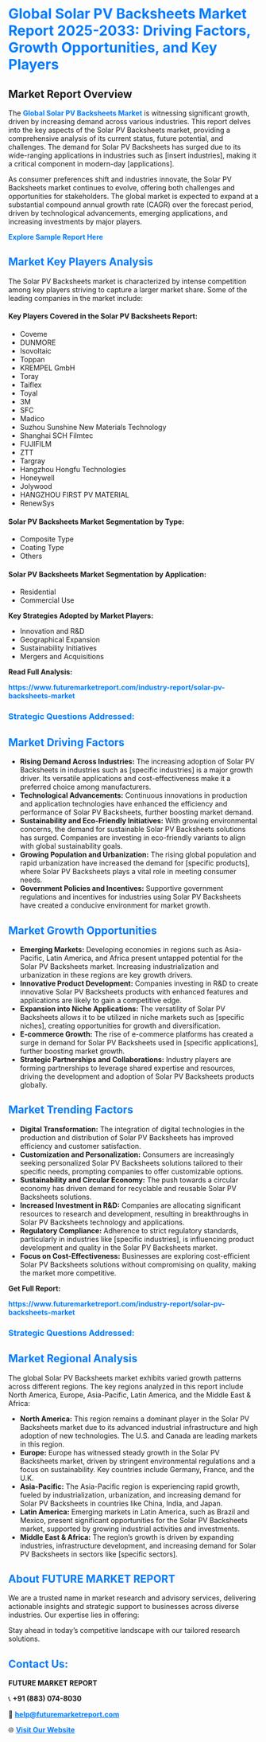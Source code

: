 <h1 style="color: #007BFF;">Global Solar PV Backsheets Market Report 2025-2033: Driving Factors, Growth Opportunities, and Key Players</h1>

<section id="overview">
<h2>Market Report Overview</h2>
<p>The <a href="https://www.futuremarketreport.com/industry-report/solar-pv-backsheets-market" style="color: #007BFF; text-decoration: none;"><strong>Global Solar PV Backsheets Market</strong></a> is witnessing significant growth, driven by increasing demand across various industries. This report delves into the key aspects of the Solar PV Backsheets market, providing a comprehensive analysis of its current status, future potential, and challenges. The demand for Solar PV Backsheets has surged due to its wide-ranging applications in industries such as [insert industries], making it a critical component in modern-day [applications].</p>
<p>As consumer preferences shift and industries innovate, the Solar PV Backsheets market continues to evolve, offering both challenges and opportunities for stakeholders. The global market is expected to expand at a substantial compound annual growth rate (CAGR) over the forecast period, driven by technological advancements, emerging applications, and increasing investments by major players.</p>
</section>

<section id="overview">
<p><a href="https://www.futuremarketreport.com/request-sample/reportId=88259" style="color: #007BFF; text-decoration: none;"><strong>Explore Sample Report Here</strong></a></p>
</section>

<section id="key-players">
<h2 style="color: #007BFF;">Market Key Players Analysis</h2>
<p>The Solar PV Backsheets market is characterized by intense competition among key players striving to capture a larger market share. Some of the leading companies in the market include:</p>
<h4>Key Players Covered in the Solar PV Backsheets Report:</h4>
<ul><li>Coveme</li><li>DUNMORE</li><li>Isovoltaic</li><li>Toppan</li><li>KREMPEL GmbH</li><li>Toray</li><li>Taiflex</li><li>Toyal</li><li>3M</li><li>SFC</li><li>Madico</li><li>Suzhou Sunshine New Materials Technology</li><li>Shanghai SCH Filmtec</li><li>FUJIFILM</li><li>ZTT</li><li>Targray</li><li>Hangzhou Hongfu Technologies</li><li>Honeywell</li><li>Jolywood</li><li>HANGZHOU FIRST PV MATERIAL</li><li>RenewSys</li></ul>
<h4>Solar PV Backsheets Market Segmentation by Type:</h4>
<ul><li>Composite Type</li><li>Coating Type</li><li>Others</li></ul>

<h4>Solar PV Backsheets Market Segmentation by Application:</h4>
<ul><li>Residential</li><li>Commercial Use</li></ul>
<p><strong>Key Strategies Adopted by Market Players:</strong></p>
<ul>
<li>Innovation and R&D</li>
<li>Geographical Expansion</li>
<li>Sustainability Initiatives</li>
<li>Mergers and Acquisitions</li>
</ul>
</section>

<section>
<p><strong>Read Full Analysis: </strong></p><a href="https://www.futuremarketreport.com/industry-report/solar-pv-backsheets-market" style="color: #007BFF; text-decoration: none;"><strong>https://www.futuremarketreport.com/industry-report/solar-pv-backsheets-market</strong></a>
<h3 style="color: #007BFF;">Strategic Questions Addressed:</h3>
</section>

<section id="driving-factors">
<h2 style="color: #007BFF;">Market Driving Factors</h2>
<ul>
<li><strong>Rising Demand Across Industries:</strong> The increasing adoption of Solar PV Backsheets in industries such as [specific industries] is a major growth driver. Its versatile applications and cost-effectiveness make it a preferred choice among manufacturers.</li>
<li><strong>Technological Advancements:</strong> Continuous innovations in production and application technologies have enhanced the efficiency and performance of Solar PV Backsheets, further boosting market demand.</li>
<li><strong>Sustainability and Eco-Friendly Initiatives:</strong> With growing environmental concerns, the demand for sustainable Solar PV Backsheets solutions has surged. Companies are investing in eco-friendly variants to align with global sustainability goals.</li>
<li><strong>Growing Population and Urbanization:</strong> The rising global population and rapid urbanization have increased the demand for [specific products], where Solar PV Backsheets plays a vital role in meeting consumer needs.</li>
<li><strong>Government Policies and Incentives:</strong> Supportive government regulations and incentives for industries using Solar PV Backsheets have created a conducive environment for market growth.</li>
</ul>
</section>

<section id="growth-opportunities">
<h2 style="color: #007BFF;">Market Growth Opportunities</h2>
<ul>
<li><strong>Emerging Markets:</strong> Developing economies in regions such as Asia-Pacific, Latin America, and Africa present untapped potential for the Solar PV Backsheets market. Increasing industrialization and urbanization in these regions are key growth drivers.</li>
<li><strong>Innovative Product Development:</strong> Companies investing in R&D to create innovative Solar PV Backsheets products with enhanced features and applications are likely to gain a competitive edge.</li>
<li><strong>Expansion into Niche Applications:</strong> The versatility of Solar PV Backsheets allows it to be utilized in niche markets such as [specific niches], creating opportunities for growth and diversification.</li>
<li><strong>E-commerce Growth:</strong> The rise of e-commerce platforms has created a surge in demand for Solar PV Backsheets used in [specific applications], further boosting market growth.</li>
<li><strong>Strategic Partnerships and Collaborations:</strong> Industry players are forming partnerships to leverage shared expertise and resources, driving the development and adoption of Solar PV Backsheets products globally.</li>
</ul>
</section>

<section id="trending-factors">
<h2 style="color: #007BFF;">Market Trending Factors</h2>
<ul>
<li><strong>Digital Transformation:</strong> The integration of digital technologies in the production and distribution of Solar PV Backsheets has improved efficiency and customer satisfaction.</li>
<li><strong>Customization and Personalization:</strong> Consumers are increasingly seeking personalized Solar PV Backsheets solutions tailored to their specific needs, prompting companies to offer customizable options.</li>
<li><strong>Sustainability and Circular Economy:</strong> The push towards a circular economy has driven demand for recyclable and reusable Solar PV Backsheets solutions.</li>
<li><strong>Increased Investment in R&D:</strong> Companies are allocating significant resources to research and development, resulting in breakthroughs in Solar PV Backsheets technology and applications.</li>
<li><strong>Regulatory Compliance:</strong> Adherence to strict regulatory standards, particularly in industries like [specific industries], is influencing product development and quality in the Solar PV Backsheets market.</li>
<li><strong>Focus on Cost-Effectiveness:</strong> Businesses are exploring cost-efficient Solar PV Backsheets solutions without compromising on quality, making the market more competitive.</li>
</ul>
</section>

<section>
<p><strong>Get Full Report: </strong></p><a href="https://www.futuremarketreport.com/industry-report/solar-pv-backsheets-market" style="color: #007BFF; text-decoration: none;"><strong>https://www.futuremarketreport.com/industry-report/solar-pv-backsheets-market</strong></a>
<h3 style="color: #007BFF;">Strategic Questions Addressed:</h3>
</section>


<section id="regional-analysis">
<h2 style="color: #007BFF;">Market Regional Analysis</h2>
<p>The global Solar PV Backsheets market exhibits varied growth patterns across different regions. The key regions analyzed in this report include North America, Europe, Asia-Pacific, Latin America, and the Middle East & Africa:</p>
<ul>
<li><strong>North America:</strong> This region remains a dominant player in the Solar PV Backsheets market due to its advanced industrial infrastructure and high adoption of new technologies. The U.S. and Canada are leading markets in this region.</li>
<li><strong>Europe:</strong> Europe has witnessed steady growth in the Solar PV Backsheets market, driven by stringent environmental regulations and a focus on sustainability. Key countries include Germany, France, and the U.K.</li>
<li><strong>Asia-Pacific:</strong> The Asia-Pacific region is experiencing rapid growth, fueled by industrialization, urbanization, and increasing demand for Solar PV Backsheets in countries like China, India, and Japan.</li>
<li><strong>Latin America:</strong> Emerging markets in Latin America, such as Brazil and Mexico, present significant opportunities for the Solar PV Backsheets market, supported by growing industrial activities and investments.</li>
<li><strong>Middle East & Africa:</strong> The region’s growth is driven by expanding industries, infrastructure development, and increasing demand for Solar PV Backsheets in sectors like [specific sectors].</li>
</ul>
</section>

<footer>
<h2 style="color: #007BFF;">About FUTURE MARKET REPORT</h2>
<p>We are a trusted name in market research and advisory services, delivering actionable insights and strategic support to businesses across diverse industries. Our expertise lies in offering:</p>

<p>Stay ahead in today’s competitive landscape with our tailored research solutions.</p>

<h2 style="color: #007BFF;">Contact Us:</h2>
<p><strong>FUTURE MARKET REPORT</strong></p>
<p>📞 <strong>+91 (883) 074-8030</strong></p>
<p>📧 <strong><a href="mailto:help@futuremarketreport.com" style="color: #007BFF;">help@futuremarketreport.com</a></strong></p>
<p>🌐 <strong><a href="https://www.futuremarketreport.com/" style="color: #007BFF;">Visit Our Website</a></strong></p>
</footer>
